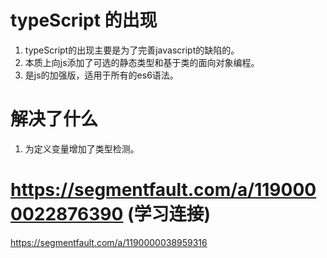 # typeScript 的出现
  1. typeScript的出现主要是为了完善javascript的缺陷的。
  2. 本质上向js添加了可选的静态类型和基于类的面向对象编程。
  3. 是js的加强版，适用于所有的es6语法。

# 解决了什么
  1. 为定义变量增加了类型检测。
  # https://segmentfault.com/a/1190000022876390 (学习连接)


  https://segmentfault.com/a/1190000038959316